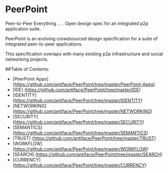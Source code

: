 PeerPoint
=========

Peer-to-Peer Everything . . . Open design spec for an integrated p2p application suite.

PeerPoint is an evolving crowdsourced design specification for a suite of integrated peer-to-peer applications.

This specification overlaps with many existing p2p infrastructure and social networking projects.

##Table of Contents:

* [PeerPoint Apps] (https://github.com/antiface/PeerPoint/tree/master/PeerPoint-Apps)
* [IDE] (https://github.com/antiface/PeerPoint/tree/master/IDE)
* [IDENTITY] (https://github.com/antiface/PeerPoint/tree/master/IDENTITY)
* [NETWORKING] (https://github.com/antiface/PeerPoint/tree/master/NETWORKING)
* [SECURITY] (https://github.com/antiface/PeerPoint/tree/master/SECURITY)
* [SEMANTICS] (https://github.com/antiface/PeerPoint/tree/master/SEMANTICS)
* [TRUST] (https://github.com/antiface/PeerPoint/tree/master/TRUST)
* [WORKFLOW] (https://github.com/antiface/PeerPoint/tree/master/WORKFLOW)
* [SEARCH] (https://github.com/antiface/PeerPoint/tree/master/SEARCH)
* [CURRENCY] (https://github.com/antiface/PeerPoint/tree/master/CURRENCY)
